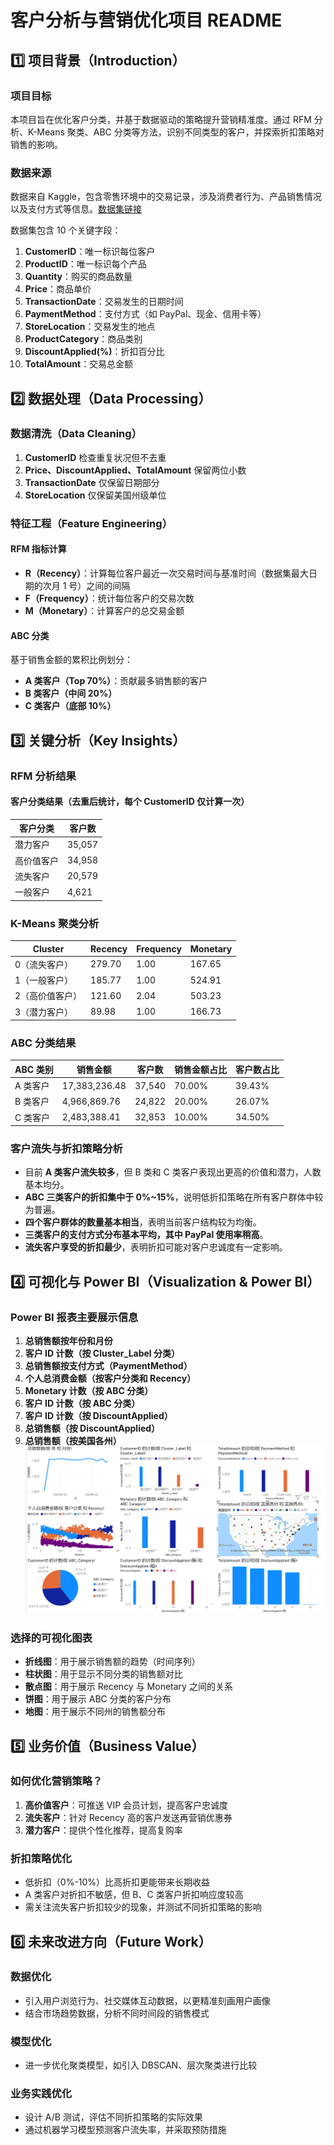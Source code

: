 # **客户分析与营销优化项目 README**

## **1️⃣ 项目背景（Introduction）**

### **项目目标**

本项目旨在优化客户分类，并基于数据驱动的策略提升营销精准度。通过 RFM 分析、K-Means 聚类、ABC 分类等方法，识别不同类型的客户，并探索折扣策略对销售的影响。

### **数据来源**

数据来自 Kaggle，包含零售环境中的交易记录，涉及消费者行为、产品销售情况以及支付方式等信息。[数据集链接](https://www.kaggle.com/datasets/fahadrehman07/retail-transaction-dataset)

数据集包含 10 个关键字段：

1. **CustomerID**：唯一标识每位客户
2. **ProductID**：唯一标识每个产品
3. **Quantity**：购买的商品数量
4. **Price**：商品单价
5. **TransactionDate**：交易发生的日期时间
6. **PaymentMethod**：支付方式（如 PayPal、现金、信用卡等）
7. **StoreLocation**：交易发生的地点
8. **ProductCategory**：商品类别
9. **DiscountApplied(%)**：折扣百分比
10. **TotalAmount**：交易总金额

## **2️⃣ 数据处理（Data Processing）**

### **数据清洗（Data Cleaning）**

1. **CustomerID** 检查重复状况但不去重
2. **Price、DiscountApplied、TotalAmount** 保留两位小数
3. **TransactionDate** 仅保留日期部分
4. **StoreLocation** 仅保留美国州级单位

### **特征工程（Feature Engineering）**

#### **RFM 指标计算**

- **R（Recency）**：计算每位客户最近一次交易时间与基准时间（数据集最大日期的次月 1 号）之间的间隔
- **F（Frequency）**：统计每位客户的交易次数
- **M（Monetary）**：计算客户的总交易金额

#### **ABC 分类**

基于销售金额的累积比例划分：

- **A 类客户（Top 70%）**：贡献最多销售额的客户
- **B 类客户（中间 20%）**
- **C 类客户（底部 10%）**

## **3️⃣ 关键分析（Key Insights）**

### **RFM 分析结果**

#### **客户分类结果（去重后统计，每个 CustomerID 仅计算一次）**

| 客户分类  | 客户数    |
| ----- | ------ |
| 潜力客户  | 35,057 |
| 高价值客户 | 34,958 |
| 流失客户  | 20,579 |
| 一般客户  | 4,621  |

### **K-Means 聚类分析**

| Cluster  | Recency | Frequency | Monetary |
| -------- | ------- | --------- | -------- |
| 0（流失客户）  | 279.70  | 1.00      | 167.65   |
| 1（一般客户）  | 185.77  | 1.00      | 524.91   |
| 2（高价值客户） | 121.60  | 2.04      | 503.23   |
| 3（潜力客户）  | 89.98   | 1.00      | 166.73   |

### **ABC 分类结果**

| ABC 类别 | 销售金额          | 客户数    | 销售金额占比 | 客户数占比  |
| ------ | ------------- | ------ | ------ | ------ |
| A 类客户  | 17,383,236.48 | 37,540 | 70.00% | 39.43% |
| B 类客户  | 4,966,869.76  | 24,822 | 20.00% | 26.07% |
| C 类客户  | 2,483,388.41  | 32,853 | 10.00% | 34.50% |

### **客户流失与折扣策略分析**

- 目前 **A 类客户流失较多**，但 B 类和 C 类客户表现出更高的价值和潜力，人数基本均分。
- **ABC 三类客户的折扣集中于 0%~15%**，说明低折扣策略在所有客户群体中较为普遍。
- **四个客户群体的数量基本相当**，表明当前客户结构较为均衡。
- **三类客户的支付方式分布基本平均，其中 PayPal 使用率稍高**。
- **流失客户享受的折扣最少**，表明折扣可能对客户忠诚度有一定影响。

## **4️⃣ 可视化与 Power BI（Visualization & Power BI）**

### **Power BI 报表主要展示信息**

1. **总销售额按年份和月份**
2. **客户 ID 计数（按 Cluster\_Label 分类）**
3. **总销售额按支付方式（PaymentMethod）**
4. **个人总消费金额（按客户分类和 Recency）**
5. **Monetary 计数（按 ABC 分类）**
6. **客户 ID 计数（按 ABC 分类）**
7. **客户 ID 计数（按 DiscountApplied）**
8. **总销售额（按 DiscountApplied）**
9. **总销售额（按美国各州）**
![powerbi报表截图](https://github.com/ilovescho-O-olsomuch/retail-transaction/blob/main/11111.png)
### **选择的可视化图表**

- **折线图**：用于展示销售额的趋势（时间序列）
- **柱状图**：用于显示不同分类的销售额对比
- **散点图**：用于展示 Recency 与 Monetary 之间的关系
- **饼图**：用于展示 ABC 分类的客户分布
- **地图**：用于展示不同州的销售额分布

## **5️⃣ 业务价值（Business Value）**

### **如何优化营销策略？**

1. **高价值客户**：可推送 VIP 会员计划，提高客户忠诚度
2. **流失客户**：针对 Recency 高的客户发送再营销优惠券
3. **潜力客户**：提供个性化推荐，提高复购率

### **折扣策略优化**

- 低折扣（0%-10%）比高折扣更能带来长期收益
- A 类客户对折扣不敏感，但 B、C 类客户折扣响应度较高
- 需关注流失客户折扣较少的现象，并测试不同折扣策略的影响

## **6️⃣ 未来改进方向（Future Work）**

### **数据优化**

- 引入用户浏览行为、社交媒体互动数据，以更精准刻画用户画像
- 结合市场趋势数据，分析不同时间段的销售模式

### **模型优化**

- 进一步优化聚类模型，如引入 DBSCAN、层次聚类进行比较
  
### **业务实践优化**

- 设计 A/B 测试，评估不同折扣策略的实际效果
- 通过机器学习模型预测客户流失率，并采取预防措施




